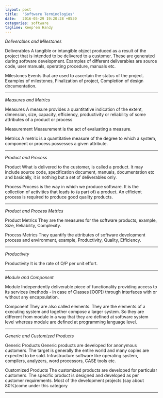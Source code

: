 ```yaml
---
layout: post
title:  "Software Terminologies"
date:   2016-05-29 19:20:28 +0530
categories: software
tagline: Keep'em Handy
---
```


<em class="ddl">Deliverables and Milestones</em>


<span class="ddl strong">Deliverables</span> A tangible or intangible object produced as a result of the project that is intended to be delivered to a customer. These are generated during software development. Examples of different deliverables are <span class="udl">source code, user manuals, operating procedure, manuals etc</span>.


<span class="ddl">Milestones</span> Events that are used to ascertain the status of the project.
Examples of milestones,  <span class="udl">Finalization of project, Completion of design documentation</span>.
<hr>


<em class="ddl">Measures and Metrics</em>


<span class="ddl">Measures</span> A measure provides a quantitative indication of the extent, dimension, size, capacity, efficiency, productivity or reliability of some attributes of a product or process

<span class="ddl">Measurement</span> Measurement is the act of evaluating a measure.


<span class="ddl">Metrics</span> A metric is a quantitative measure of the degree to which a system, component or process possesses a given attribute.
<hr>


<em class="ddl">Product and Process</em>


<span class="ddl">Product</span> What is delivered to the customer, is called a <span class="udl">product</span>. It may include source code, specification document, manuals, documentation etc and basically, it is nothing but <span class="udl">a set of deliverables</span> only.

<span class="ddl">Process</span> Process is the way in which we produce software. It is the <span class="udl">collection of activities that leads to (a part of) a product</span>. An efficient process is required to produce good quality products.
<hr>


<em class="ddl">Product and Process Metrics</em>


<span class="ddl">Product Metrics</span> They are the measures for the software products, example,
<span class="udl">Size, Reliability, Complexity</span>.


<span class="ddl">Process Metrics</span> They quantify the attributes of software development process and environment, example, <span class="udl">Productivity, Quality, Efficiency</span>.
<hr>


<em class="ddl">Productivity</em>


<span class="ddl">Productivity</span> It is the rate of O/P per unit effort.
<hr>

<em class="ddl">Module and Component</em>


<span class="ddl">Module</span> Independently deliverable piece of functionality providing access to its services (methods - in case of Classes [OOP]) through interfaces with or without any encapsulation.



<span class="ddl">Component</span> They are also called elements. They are the elements of a executing system and together compose a larger system. So they are different from module in a way that they are defined at software system level whereas module are defined at programming language level.
<hr>


<em class="ddl">Generic and Customized Products</em>


<span class="ddl">Generic Products</span> Generic products are developed for anonymous customers. The target is generally the entire world and many copies are expected to be sold. Infrastructure software like operating system, compilers, analyzers, word processors, CASE tools etc.



<span class="ddl">Customized Products</span> The customized products are developed for particular customers. The specific product is designed and developed as per customer requirements. Most of the development projects (say about 80%)come under this category
<hr>
